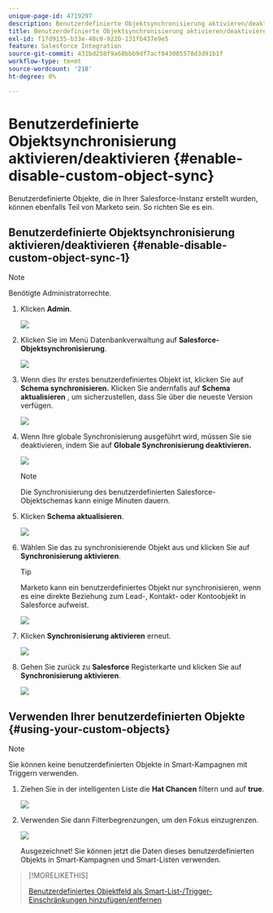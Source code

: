 ```yaml
---
unique-page-id: 4719297
description: Benutzerdefinierte Objektsynchronisierung aktivieren/deaktivieren - Marketo Docs - Produktdokumentation
title: Benutzerdefinierte Objektsynchronisierung aktivieren/deaktivieren
exl-id: f17d9135-b33e-48c0-9220-131fb437e9e5
feature: Salesforce Integration
source-git-commit: 431bd258f9a68bbb9df7acf043085578d3d91b1f
workflow-type: tm+mt
source-wordcount: '218'
ht-degree: 0%

---
```


# Benutzerdefinierte Objektsynchronisierung aktivieren/deaktivieren {#enable-disable-custom-object-sync}

Benutzerdefinierte Objekte, die in Ihrer Salesforce-Instanz erstellt wurden, können ebenfalls Teil von Marketo sein. So richten Sie es ein.

## Benutzerdefinierte Objektsynchronisierung aktivieren/deaktivieren {#enable-disable-custom-object-sync-1}

>[!NOTE]
>
>Benötigte Administratorrechte.

1. Klicken **Admin**.

   ![](assets/one.png)

1. Klicken Sie im Menü Datenbankverwaltung auf **Salesforce-Objektsynchronisierung**.

   ![](assets/two-2.png)

1. Wenn dies Ihr erstes benutzerdefiniertes Objekt ist, klicken Sie auf **Schema synchronisieren.** Klicken Sie andernfalls auf **Schema aktualisieren** , um sicherzustellen, dass Sie über die neueste Version verfügen.

   ![](assets/image2014-12-10-10-3a14-3a44.png)

1. Wenn Ihre globale Synchronisierung ausgeführt wird, müssen Sie sie deaktivieren, indem Sie auf **Globale Synchronisierung deaktivieren.**

   ![](assets/image2014-12-10-10-3a14-3a54.png)

   >[!NOTE]
   >
   >Die Synchronisierung des benutzerdefinierten Salesforce-Objektschemas kann einige Minuten dauern.

1. Klicken **Schema aktualisieren**.

   ![](assets/image2014-12-10-10-3a15-3a7.png)

1. Wählen Sie das zu synchronisierende Objekt aus und klicken Sie auf **Synchronisierung aktivieren**.

   >[!TIP]
   >
   >Marketo kann ein benutzerdefiniertes Objekt nur synchronisieren, wenn es eine direkte Beziehung zum Lead-, Kontakt- oder Kontoobjekt in Salesforce aufweist.

   ![](assets/image2014-12-10-10-3a15-3a30.png)

1. Klicken **Synchronisierung aktivieren** erneut.

   ![](assets/image2014-12-10-10-3a15-3a40.png)

1. Gehen Sie zurück zu **Salesforce** Registerkarte und klicken Sie auf **Synchronisierung aktivieren**.

   ![](assets/image2014-12-10-10-3a15-3a49.png)

## Verwenden Ihrer benutzerdefinierten Objekte {#using-your-custom-objects}

>[!NOTE]
>
>Sie können keine benutzerdefinierten Objekte in Smart-Kampagnen mit Triggern verwenden.

1. Ziehen Sie in der intelligenten Liste die **Hat Chancen** filtern und auf **true**.

   ![](assets/image2015-8-26-9-3a39-3a28.png)

1. Verwenden Sie dann Filterbegrenzungen, um den Fokus einzugrenzen.

   ![](assets/image2015-8-24-14-3a18-3a53.png)

   Ausgezeichnet! Sie können jetzt die Daten dieses benutzerdefinierten Objekts in Smart-Kampagnen und Smart-Listen verwenden.

>[!MORELIKETHIS]
>
>[Benutzerdefiniertes Objektfeld als Smart-List-/Trigger-Einschränkungen hinzufügen/entfernen](/help/marketo/product-docs/crm-sync/salesforce-sync/setup/optional-steps/add-remove-custom-object-field-as-smart-list-trigger-constraints.md)

